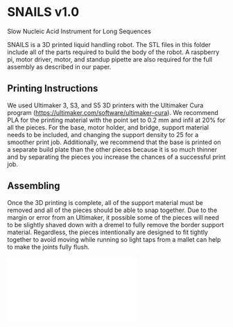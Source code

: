 # SNAILS v1.0
Slow Nucleic Acid Instrument for Long Sequences

SNAILS is a 3D printed liquid handling robot. The STL files in this folder include all of the parts required to build the body of the robot. A raspberry pi, motor driver, motor, and standup pipette are also required for the full assembly as described in our paper.

## Printing Instructions
We used Ultimaker 3, S3, and S5 3D printers with the Ultimaker Cura program (https://ultimaker.com/software/ultimaker-cura). We recommend PLA for the printing material with the point set to 0.2 mm and infil at 20% for all the pieces. For the base, motor holder, and bridge, support material needs to be included, and changing the support density to 25 for a smoother print job. Additionally, we recommend that the base is printed on a separate build plate than the other pieces because it is so much thinner and by separating the pieces you increase the chances of a successful print job.

## Assembling
Once the 3D printing is complete, all of the support material must be removed and all of the pieces should be able to snap together. Due to the margin or error from an Ultimaker, it possible some of the pieces will need to be slightly shaved down with a dremel to fully remove the border support material. Regardless, the pieces intentionally are designed to fit tightly together to avoid moving while running so light taps from a mallet can help to make the joints fully flush.

![assembly](assembly.pdf)
